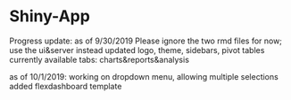 # Shiny-App
Progress update: as of 9/30/2019
Please ignore the two rmd files for now; use the ui&server instead 
updated logo, theme, sidebars, pivot tables
currently available tabs: charts&reports&analysis

as of 10/1/2019: working on dropdown menu, allowing multiple selections 
added flexdashboard template
